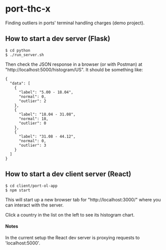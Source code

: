 # port-thc-x

Finding outliers in ports' terminal handling charges (demo project).


## How to start a dev server (Flask)


```
$ cd python 
$ ./run_server.sh
```

Then check the JSON response in a browser (or with Postman) at "http://localhost:5000/histogram/US".
It should be something like:

```
{
  "data": [
    {
      "label": "5.00 - 18.04",
      "normal": 0,
      "outlier": 2
    },
    {
      "label": "18.04 - 31.08",
      "normal": 18,
      "outlier": 0
    },
    {
      "label": "31.08 - 44.12",
      "normal": 0,
      "outlier": 3
    }
  ]
}
```


## How to start a dev client server (React)

```
$ cd client/port-ol-app
$ npm start
```

This will start up a new browser tab for "http://localhost:3000/" where you can 
interact with the server.

Click a country in the list on the left to see its histogram chart.


#### Notes
In the current setup the React dev server is proxying requests to 'localhost:5000'.


